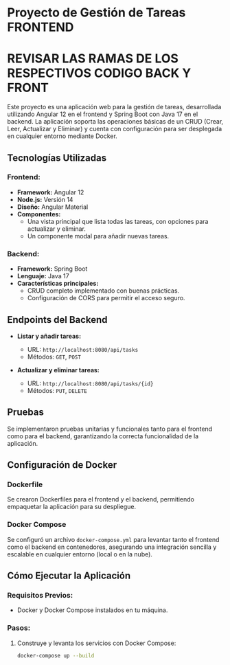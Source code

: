 # Proyecto de Gestión de Tareas FRONTEND 

# REVISAR LAS RAMAS DE LOS RESPECTIVOS CODIGO BACK Y FRONT

Este proyecto es una aplicación web para la gestión de tareas, desarrollada utilizando Angular 12 en el frontend y Spring Boot con Java 17 en el backend. La aplicación soporta las operaciones básicas de un CRUD (Crear, Leer, Actualizar y Eliminar) y cuenta con configuración para ser desplegada en cualquier entorno mediante Docker.

## Tecnologías Utilizadas

### Frontend:
- **Framework:** Angular 12
- **Node.js:** Versión 14
- **Diseño:** Angular Material
- **Componentes:**
  - Una vista principal que lista todas las tareas, con opciones para actualizar y eliminar.
  - Un componente modal para añadir nuevas tareas.

### Backend:
- **Framework:** Spring Boot
- **Lenguaje:** Java 17
- **Características principales:**
  - CRUD completo implementado con buenas prácticas.
  - Configuración de CORS para permitir el acceso seguro.

## Endpoints del Backend

- **Listar y añadir tareas:**
  - URL: `http://localhost:8080/api/tasks`
  - Métodos: `GET`, `POST`

- **Actualizar y eliminar tareas:**
  - URL: `http://localhost:8080/api/tasks/{id}`
  - Métodos: `PUT`, `DELETE`

## Pruebas

Se implementaron pruebas unitarias y funcionales tanto para el frontend como para el backend, garantizando la correcta funcionalidad de la aplicación.

## Configuración de Docker

### Dockerfile
Se crearon Dockerfiles para el frontend y el backend, permitiendo empaquetar la aplicación para su despliegue.

### Docker Compose
Se configuró un archivo `docker-compose.yml` para levantar tanto el frontend como el backend en contenedores, asegurando una integración sencilla y escalable en cualquier entorno (local o en la nube).

## Cómo Ejecutar la Aplicación

### Requisitos Previos:
- Docker y Docker Compose instalados en tu máquina.

### Pasos:
1. Construye y levanta los servicios con Docker Compose:
   ```bash
   docker-compose up --build

